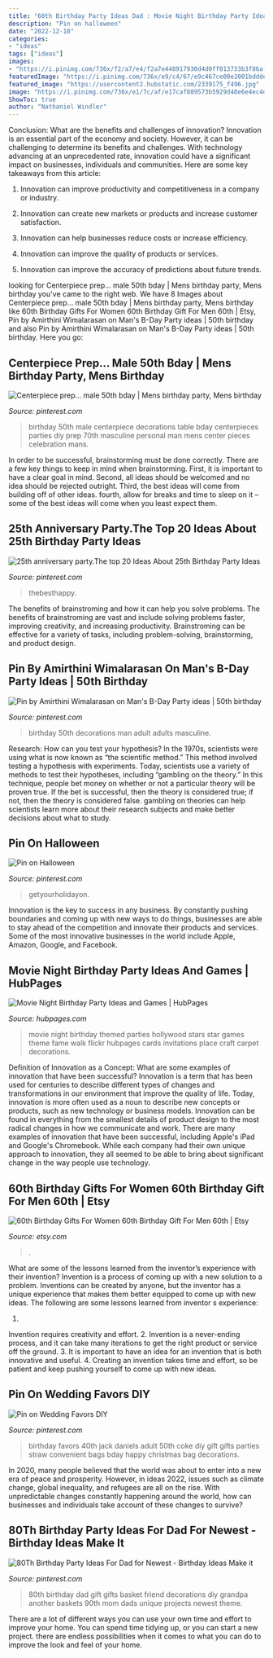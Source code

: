 ```yaml
---
title: "60th Birthday Party Ideas Dad : Movie Night Birthday Party Ideas And Games"
description: "Pin on halloween"
date: "2022-12-10"
categories:
- "ideas"
tags: ["ideas"]
images:
- "https://i.pinimg.com/736x/f2/a7/e4/f2a7e448917930d4d0ff013733b3f86a--male-birthday-th-birthday.jpg"
featuredImage: "https://i.pinimg.com/736x/e9/c4/67/e9c467ce00e2001bddde51c7408a529c.jpg"
featured_image: "https://usercontent2.hubstatic.com/2339175_f496.jpg"
image: "https://i.pinimg.com/736x/e1/7c/af/e17caf889573b5929d48e6e4ec4d7d7d.jpg"
ShowToc: true
author: "Nathaniel Windler"
---
```



Conclusion: What are the benefits and challenges of innovation?
Innovation is an essential part of the economy and society. However, it can be challenging to determine its benefits and challenges. With technology advancing at an unprecedented rate, innovation could have a significant impact on businesses, individuals and communities. Here are some key takeaways from this article:
1. Innovation can improve productivity and competitiveness in a company or industry.

2. Innovation can create new markets or products and increase customer satisfaction.

3. Innovation can help businesses reduce costs or increase efficiency.

4. Innovation can improve the quality of products or services.

5. Innovation can improve the accuracy of predictions about future trends.

	

		
looking for Centerpiece prep... male 50th bday | Mens birthday party, Mens birthday you've came to the right web. We have 8 Images about Centerpiece prep... male 50th bday | Mens birthday party, Mens birthday like 60th Birthday Gifts For Women 60th Birthday Gift For Men 60th | Etsy, Pin by Amirthini Wimalarasan on Man&#039;s B-Day Party ideas | 50th birthday and also Pin by Amirthini Wimalarasan on Man&#039;s B-Day Party ideas | 50th birthday. Here you go:
		
    
## Centerpiece Prep... Male 50th Bday | Mens Birthday Party, Mens Birthday

<img loading=lazy src="https://i.pinimg.com/736x/f2/a7/e4/f2a7e448917930d4d0ff013733b3f86a--male-birthday-th-birthday.jpg" onerror="this.onerror=null;this.src='https://tse1.mm.bing.net/th?id=OIP.NQGat8kOUMqE3VlSKk-AOQAAAA&amp;pid=15.1';" alt="Centerpiece prep... male 50th bday | Mens birthday party, Mens birthday">

_Source: pinterest.com_

>birthday 50th male centerpiece decorations table bday centerpieces parties diy prep 70th masculine personal man mens center pieces celebration mans. 

	

In order to be successful, brainstorming must be done correctly. There are a few key things to keep in mind when brainstorming. First, it is important to have a clear goal in mind. Second, all ideas should be welcomed and no idea should be rejected outright. Third, the best ideas will come from building off of other ideas. fourth, allow for breaks and time to sleep on it – some of the best ideas will come when you least expect them.

    
## 25th Anniversary Party.The Top 20 Ideas About 25th Birthday Party Ideas

<img loading=lazy src="https://i.pinimg.com/736x/b6/8e/07/b68e077bcda889ab9d8edfb094a66935.jpg" onerror="this.onerror=null;this.src='https://tse1.mm.bing.net/th?id=OIP.8aJW_vPsia3Zwq2kNJbZPAHaLH&amp;pid=15.1';" alt="25th anniversary party.The top 20 Ideas About 25th Birthday Party Ideas">

_Source: pinterest.com_

>thebesthappy. 

	

The benefits of brainstroming and how it can help you solve problems.
The benefits of brainstroming are vast and include solving problems faster, improving creativity, and increasing productivity. Brainstroming can be effective for a variety of tasks, including problem-solving, brainstorming, and product design.

    
## Pin By Amirthini Wimalarasan On Man&#039;s B-Day Party Ideas | 50th Birthday

<img loading=lazy src="https://i.pinimg.com/736x/d0/b6/cc/d0b6ccd3cf0e718844b7d36a5868cdce.jpg" onerror="this.onerror=null;this.src='https://tse4.mm.bing.net/th?id=OIP.nrsRmBH_qdRvPdLlOuijNwHaJr&amp;pid=15.1';" alt="Pin by Amirthini Wimalarasan on Man&#039;s B-Day Party ideas | 50th birthday">

_Source: pinterest.com_

>birthday 50th decorations man adult adults masculine. 

	

Research: How can you test your hypothesis?
In the 1970s, scientists were using what is now known as “the scientific method.” This method involved testing a hypothesis with experiments. Today, scientists use a variety of methods to test their hypotheses, including “gambling on the theory.” In this technique, people bet money on whether or not a particular theory will be proven true. If the bet is successful, then the theory is considered true; if not, then the theory is considered false. gambling on theories can help scientists learn more about their research subjects and make better decisions about what to study.

    
## Pin On Halloween

<img loading=lazy src="https://i.pinimg.com/736x/7a/de/07/7ade076dfd2db1f60976daedcaf6d875.jpg" onerror="this.onerror=null;this.src='https://tse2.mm.bing.net/th?id=OIP.G5G3OGwhP-9oEXXbFsuNUgHaLG&amp;pid=15.1';" alt="Pin on Halloween">

_Source: pinterest.com_

>getyourholidayon. 

	

Innovation is the key to success in any business. By constantly pushing boundaries and coming up with new ways to do things, businesses are able to stay ahead of the competition and innovate their products and services. Some of the most innovative businesses in the world include Apple, Amazon, Google, and Facebook.

    
## Movie Night Birthday Party Ideas And Games | HubPages

<img loading=lazy src="https://usercontent2.hubstatic.com/2339175_f496.jpg" onerror="this.onerror=null;this.src='https://tse3.mm.bing.net/th?id=OIP.O65zA9d1XCZwQb-y887SMgHaJ4&amp;pid=15.1';" alt="Movie Night Birthday Party Ideas and Games | HubPages">

_Source: hubpages.com_

>movie night birthday themed parties hollywood stars star games theme fame walk flickr hubpages cards invitations place craft carpet decorations. 

	

Definition of Innovation as a Concept: What are some examples of innovation that have been successful?
Innovation is a term that has been used for centuries to describe different types of changes and transformations in our environment that improve the quality of life. Today, innovation is more often used as a noun to describe new concepts or products, such as new technology or business models. Innovation can be found in everything from the smallest details of product design to the most radical changes in how we communicate and work.
There are many examples of innovation that have been successful, including Apple's iPad and Google's Chromebook. While each company had their own unique approach to innovation, they all seemed to be able to bring about significant change in the way people use technology.

    
## 60th Birthday Gifts For Women 60th Birthday Gift For Men 60th | Etsy

<img loading=lazy src="https://i.etsystatic.com/13572659/r/il/2f26d5/2259390606/il_fullxfull.2259390606_hmdn.jpg" onerror="this.onerror=null;this.src='https://tse4.mm.bing.net/th?id=OIP.3QWXMdjYwg5VgIYW6ESD9gHaF0&amp;pid=15.1';" alt="60th Birthday Gifts For Women 60th Birthday Gift For Men 60th | Etsy">

_Source: etsy.com_

>. 

	

What are some of the lessons learned from the inventor’s experience with their invention?
Invention is a process of coming up with a new solution to a problem. Inventions can be created by anyone, but the inventor has a unique experience that makes them better equipped to come up with new ideas. The following are some lessons learned from inventor s experience:

1. 
Invention requires creativity and effort.
2. 
Invention is a never-ending process, and it can take many iterations to get the right product or service off the ground.
3. 
It is important to have an idea for an invention that is both innovative and useful. 
4. 
Creating an invention takes time and effort, so be patient and keep pushing yourself to come up with new ideas.

    
## Pin On Wedding Favors DIY

<img loading=lazy src="https://i.pinimg.com/736x/e9/c4/67/e9c467ce00e2001bddde51c7408a529c.jpg" onerror="this.onerror=null;this.src='https://tse1.mm.bing.net/th?id=OIP.pp46vO0SzaxJBn2eeLu8cwHaJ3&amp;pid=15.1';" alt="Pin on Wedding Favors DIY">

_Source: pinterest.com_

>birthday favors 40th jack daniels adult 50th coke diy gift gifts parties straw convenient bags bday happy christmas bag decorations. 

	

In 2020, many people believed that the world was about to enter into a new era of peace and prosperity. However, in ideas 2022, issues such as climate change, global inequality, and refugees are all on the rise. With unpredictable changes constantly happening around the world, how can businesses and individuals take account of these changes to survive?

    
## 80Th Birthday Party Ideas For Dad For Newest - Birthday Ideas Make It

<img loading=lazy src="https://i.pinimg.com/736x/e1/7c/af/e17caf889573b5929d48e6e4ec4d7d7d.jpg" onerror="this.onerror=null;this.src='https://tse2.mm.bing.net/th?id=OIP.Ob_pmDcQrwWBc4gZsZ6qMgHaNI&amp;pid=15.1';" alt="80Th Birthday Party Ideas For Dad for Newest - Birthday Ideas Make it">

_Source: pinterest.com_

>80th birthday dad gift gifts basket friend decorations diy grandpa another baskets 90th mom dads unique projects newest theme. 

	

There are a lot of different ways you can use your own time and effort to improve your home. You can spend time tidying up, or you can start a new project. there are endless possibilities when it comes to what you can do to improve the look and feel of your home.

